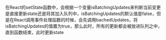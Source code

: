 在React的setState函数中，会根据一个变量isBatchingUpdates来判断当前变更是直接更新state还是将其加入队列中，isBatchingUpdates的默认值是false，但是在React调用事件处理函数的时候，会先调用bachedUpdates，将isBatchingUpdates的值置为true，那么此时，所有的更新都会被放进队列之中，直到函数结束，此时更新state
